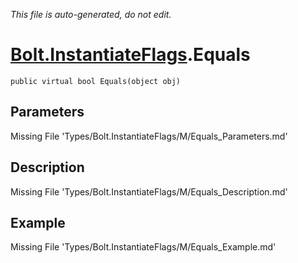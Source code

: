 *This file is auto-generated, do not edit.*

# [Bolt.InstantiateFlags](Types/Bolt.InstantiateFlags.md).Equals
`public virtual bool Equals(object obj)`
## Parameters
Missing File 'Types/Bolt.InstantiateFlags/M/Equals_Parameters.md'
## Description
Missing File 'Types/Bolt.InstantiateFlags/M/Equals_Description.md'
## Example
Missing File 'Types/Bolt.InstantiateFlags/M/Equals_Example.md'
